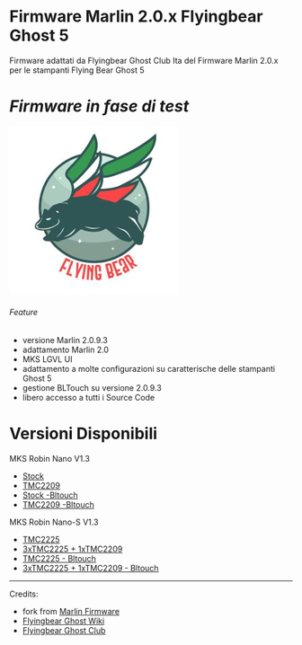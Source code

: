 # Firmware Marlin 2.0.x Flyingbear Ghost 5

Firmware adattati da Flyingbear Ghost Club Ita del Firmware Marlin 2.0.x per le stampanti Flying Bear Ghost 5

# _*Firmware in fase di test*_

![Flyingbear Club Ita Firmware](Image/fbghostitaLogo.jpg)

###### Feature
- versione Marlin 2.0.9.3
- adattamento Marlin 2.0
- MKS LGVL UI
- adattamento a molte configurazioni su caratterische delle stampanti Ghost 5
- gestione BLTouch su versione 2.0.9.3
- libero accesso a tutti i Source Code

# Versioni Disponibili
MKS Robin Nano V1.3
- [Stock](https://github.com/flyingbear-club-ita/flyingbear_ghost_marlin/tree/main/MKS_Robin_Nano_V1.3/Firmware/STOCK)
- [TMC2209](https://github.com/flyingbear-club-ita/flyingbear_ghost_marlin/tree/main/MKS_Robin_Nano_V1.3/Firmware/TMC2209)
- [Stock   -Bltouch]() 
- [TMC2209 -Bltouch]()

MKS Robin Nano-S V1.3
- [TMC2225](https://github.com/flyingbear-club-ita/flyingbear_ghost_marlin/tree/main/MKS_Robin_Nano_V1.3/Firmware/TMC2225)
- [3xTMC2225 + 1xTMC2209](https://github.com/flyingbear-club-ita/flyingbear_ghost_marlin/tree/main/MKS_Robin_Nano_V1.3/Firmware/(3x)TMC2225%2B(1x)TMC2209)
- [TMC2225                - Bltouch]()
- [3xTMC2225 + 1xTMC2209  - Bltouch](https://github.com/flyingbear-club-ita/flyingbear_ghost_marlin/tree/main/MKS_Robin_Nano_V1.3/Firmware/(3x)TMC2225%2B(1x)TMC2209%20-%20BLTOUCH)







---

Credits:
- fork from [Marlin Firmware](https://github.com/MarlinFirmware/Marlin)
- [Flyingbear Ghost Wiki](https://flyingbearghost.com)
- [Flyingbear Ghost Club](https://discord.gg/p2gtrKm)

